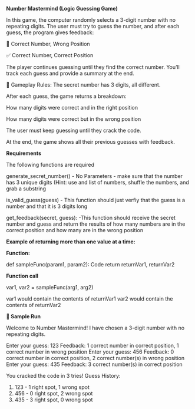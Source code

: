 **Number Mastermind (Logic Guessing Game)**

In this game, the computer randomly selects a 3-digit number with no repeating digits. The user must try to guess the number, and after each guess, the program gives feedback:

🔁 Correct Number, Wrong Position

✅ Correct Number, Correct Position

The player continues guessing until they find the correct number. You’ll track each guess and provide a summary at the end.

🔢 Gameplay Rules:
The secret number has 3 digits, all different.

After each guess, the game returns a breakdown:

How many digits were correct and in the right position

How many digits were correct but in the wrong position

The user must keep guessing until they crack the code.

At the end, the game shows all their previous guesses with feedback.

**Requirements**

The following functions are required

generate_secret_number()  - No Parameters - make sure that the number has 3 unique digits (Hint: use and list of numbers, shuffle the numbers, and grab a substring

is_valid_guess(guess) - This function should just verfiy that the guess is a number and that it is 3 digits long

get_feedback(secret, guess):  -This function should receive the secret number and guess and return the results of how many numbers are in the correct position and how many are in the wrong position

**Example of returning more than one value at a time:**

**Function:**

def sampleFunc(param1, param2):
  Code
  return returnVar1, returnVar2

**Function call**

var1, var2 = sampleFunc(arg1, arg2)

var1 would contain the contents of returnVar1
var2 would contain the contents of returnVar2

**📘 Sample Run**

Welcome to Number Mastermind!
I have chosen a 3-digit number with no repeating digits.

Enter your guess: 123
Feedback: 1 correct number in correct position, 1 correct number in wrong position
Enter your guess: 456
Feedback: 0 correct number in correct position, 2 correct number(s) in wrong position
Enter your guess: 435
Feedback: 3 correct number(s) in correct position

You cracked the code in 3 tries!
Guess History:
1. 123 - 1 right spot, 1 wrong spot
2. 456 - 0 right spot, 2 wrong spot
3. 435 - 3 right spot, 0 wrong spot
